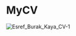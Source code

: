 # MyCV


![Esref_Burak_Kaya_CV-1](https://user-images.githubusercontent.com/56073855/220348783-0c70e025-0cf4-438c-95b5-9065a35b6d84.png)

